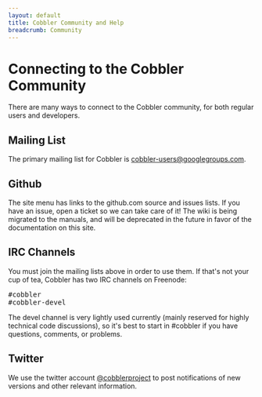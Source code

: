```yaml
---
layout: default
title: Cobbler Community and Help
breadcrumb: Community
---
```


# Connecting to the Cobbler Community

There are many ways to connect to the Cobbler community, for both regular users and developers. 

## Mailing List

The primary mailing list for Cobbler is [cobbler-users@googlegroups.com](https://groups.google.com/forum/#!forum/cobbler-users).

## Github

The site menu has links to the github.com source and issues lists. If you have an issue, open a ticket so we can take care of it! The wiki is being migrated to the manuals, and will be deprecated in the future in favor of the documentation on this site.

## IRC Channels

You must join the mailing lists above in order to use them. If that's not your cup of tea, Cobbler has two IRC channels on Freenode:

<pre>
#cobbler
#cobbler-devel
</pre>

The devel channel is very lightly used currently (mainly reserved for highly technical code discussions), so it's best to start in #cobbler if you have questions, comments, or problems.

## Twitter

We use the twitter account [@cobblerproject](http://twitter.com/#!/cobblerproject) to post notifications of new versions and other relevant information.

